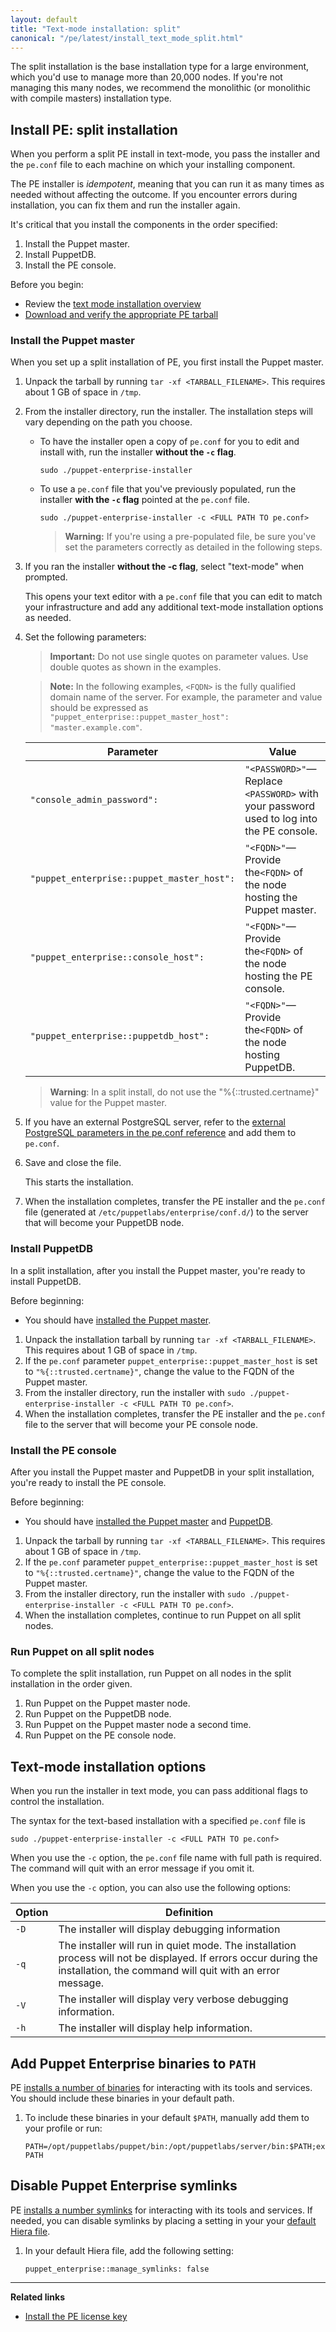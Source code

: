 ```yaml
---
layout: default
title: "Text-mode installation: split"
canonical: "/pe/latest/install_text_mode_split.html"
---
```


The split installation is the base installation type for a large environment, which you'd use to manage more than 20,000 nodes. If you're not managing this many nodes, we recommend the monolithic (or monolithic with compile masters) installation type.

## Install PE: split installation

When you perform a split PE install in text-mode, you pass the installer and the `pe.conf` file to each machine on which your installing component. 

The PE installer is *idempotent*, meaning that you can run it as many times as needed without affecting the outcome. If you encounter errors during installation, you can fix them and run the installer again.

It's critical that you install the components in the order specified:

1. Install the Puppet master.
2. Install PuppetDB.
3. Install the PE console.

Before you begin:

- Review the [text mode installation overview](./install_text_mode.html)
- [Download and verify the appropriate PE tarball](./install_basic.html#downloading-puppet-enterprise)

### Install the Puppet master

When you set up a split installation of PE, you first install the Puppet master.

1. Unpack the tarball by running `tar -xf <TARBALL_FILENAME>`. This requires about 1 GB of space in `/tmp`.
2. From the installer directory, run the installer. The installation steps will vary depending on the path you choose.

   * To have the installer open a copy of `pe.conf` for you to edit and install with, run the installer **without the `-c` flag**.

     ~~~
     sudo ./puppet-enterprise-installer
     ~~~
      
   * To use a `pe.conf` file that you've previously populated, run the installer **with the `-c` flag** pointed at the `pe.conf` file.

     ~~~
     sudo ./puppet-enterprise-installer -c <FULL PATH TO pe.conf>
     ~~~
     
     >**Warning:** If you're using a pre-populated file, be sure you've set the parameters correctly as detailed in the following steps. 
  
3. If you ran the installer **without the -c flag**, select "text-mode" when prompted. 

   This opens your text editor with a `pe.conf` file that you can edit to match your infrastructure and add any additional text-mode installation options as needed. 

4. Set the following parameters:

   >**Important:** Do not use single quotes on parameter values. Use double quotes as shown in the examples.
   
   >**Note:** In the following examples, `<FQDN>` is the fully qualified domain name of the server. For example, the parameter and value should be expressed as `"puppet_enterprise::puppet_master_host": "master.example.com"`. 

   Parameter | Value|
   ---------|-------
   `"console_admin_password":` | `"<PASSWORD>"`— Replace `<PASSWORD>` with your password used to log into the PE console.      
   `"puppet_enterprise::puppet_master_host":`| `"<FQDN>"`— Provide the`<FQDN>` of the node hosting the Puppet master.
   `"puppet_enterprise::console_host":` | `"<FQDN>"`— Provide the`<FQDN>` of the node hosting the PE console.
   `"puppet_enterprise::puppetdb_host":` | `"<FQDN>"`— Provide the`<FQDN>` of the node hosting PuppetDB.
    
   >**Warning**: In a split install, do not use the "%{::trusted.certname}" value for the Puppet master. 
      
5. If you have an external PostgreSQL server, refer to the [external PostgreSQL parameters in the pe.conf reference](./install_pe_conf_param.html#external-postgresql-parameters) and add them to `pe.conf`.
 
6. Save and close the file.

   This starts the installation.
   
7. When the installation completes, transfer the PE installer and the `pe.conf` file (generated at `/etc/puppetlabs/enterprise/conf.d/`) to the server that will become your PuppetDB node.


### Install PuppetDB

In a split installation, after you install the Puppet master, you're ready to install PuppetDB.

Before beginning:

- You should have [installed the Puppet master](#install-the-puppet-master).

1. Unpack the installation tarball by running `tar -xf <TARBALL_FILENAME>`. This requires about 1 GB of space in `/tmp`.
2. If the `pe.conf` parameter `puppet_enterprise::puppet_master_host` is set to `"%{::trusted.certname}"`, change the value to the FQDN of the Puppet master.
3. From the installer directory, run the installer with `sudo ./puppet-enterprise-installer -c <FULL PATH TO pe.conf>`.
4. When the installation completes, transfer the PE installer and the `pe.conf` file to the server that will become your PE console node.

### Install the PE console

After you install the Puppet master and PuppetDB in your split installation, you're ready to install the PE console.

Before beginning:

- You should have [installed the Puppet master](#install-the-puppet-master) and [PuppetDB](#install-puppetdb).

1. Unpack the tarball by running `tar -xf <TARBALL_FILENAME>`. This requires about 1 GB of space in `/tmp`.
2. If the `pe.conf` parameter `puppet_enterprise::puppet_master_host` is set to `"%{::trusted.certname}"`, change the value to the FQDN of the Puppet master.
3. From the installer directory, run the installer with `sudo ./puppet-enterprise-installer -c <FULL PATH TO pe.conf>`.
4. When the installation completes, continue to run Puppet on all split nodes.

### Run Puppet on all split nodes

To complete the split installation, run Puppet on all nodes in the split installation in the order given.

1. Run Puppet on the Puppet master node.
2. Run Puppet on the PuppetDB node.
3. Run Puppet on the Puppet master node a second time.
4. Run Puppet on the PE console node.


## Text-mode installation options

When you run the installer in text mode, you can pass additional flags to control the installation.

The syntax for the text-based installation with a specified `pe.conf` file is

~~~
sudo ./puppet-enterprise-installer -c <FULL PATH TO pe.conf>
~~~

When you use the `-c` option, the `pe.conf` file name with full path is required. The command will quit with an error message if you omit it.

When you use the `-c` option, you can also use the following options:

Option          | Definition  |
----------------|---------------|
`-D` | The installer will display debugging information | 
`-q` | The installer will run in quiet mode. The installation process will not be displayed. If errors occur during the installation, the command will quit with an error message. | 
`-V` | The installer will display very verbose debugging information. |
`-h` | The installer will display help information.

## Add Puppet Enterprise binaries to `PATH`

PE [installs a number of binaries](./install_what_and_where.html#executable-binaries-and-symlinks) for interacting with its tools and services. You should include these binaries in your default path.

1. To include these binaries in your default `$PATH`, manually add them to your profile or run:
   
   ~~~
   PATH=/opt/puppetlabs/puppet/bin:/opt/puppetlabs/server/bin:$PATH;export PATH
   ~~~
      
## Disable Puppet Enterprise symlinks

PE [installs a number symlinks](./install_what_and_where.html#where-is-it-installed) for interacting with its tools and services. If needed, you can disable symlinks by placing a setting in your your [default Hiera file](./config_intro.html#configure-settings-with-hiera).

1. In your default Hiera file, add the following setting:

   ~~~
   puppet_enterprise::manage_symlinks: false
   ~~~

************
**Related links**

- [Install the PE license key](./install_license_key.html)

